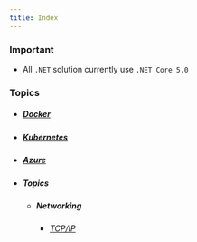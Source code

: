 ```yaml
---
title: Index
---
```


### Important
- All `.NET` solution currently use `.NET Core 5.0`

### Topics
- ##### [Docker](docker)
- ##### [Kubernetes](kubernetes)
- ##### [Azure](Azure)
- ##### Topics
	- ##### Networking
		- ###### [TCP/IP](Topics/Networking/TcpIp)
